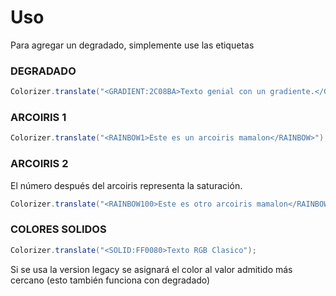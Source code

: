 # Uso
Para agregar un degradado, simplemente use las etiquetas <GRADIENT>

### DEGRADADO
```java
Colorizer.translate("<GRADIENT:2C08BA>Texto genial con un gradiente.</GRADIENT:028A97>");
```
### ARCOIRIS 1
```java
Colorizer.translate("<RAINBOW1>Este es un arcoiris mamalon</RAINBOW>");
```
### ARCOIRIS 2
El número después del arcoiris representa la saturación.
```java
Colorizer.translate("<RAINBOW100>Este es otro arcoiris mamalon</RAINBOW>");
```
### COLORES SOLIDOS
```java
Colorizer.translate("<SOLID:FF0080>Texto RGB Clasico");
```

Si se usa la version legacy se asignará el color al valor admitido más cercano (esto también funciona con degradado)